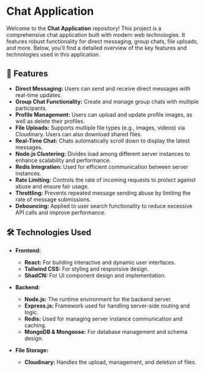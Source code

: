 # Chat Application

Welcome to the **Chat Application** repository! This project is a comprehensive chat application built with modern web technologies. It features robust functionality for direct messaging, group chats, file uploads, and more. Below, you'll find a detailed overview of the key features and technologies used in this application.

## 📜 Features

- **Direct Messaging:** Users can send and receive direct messages with real-time updates.
- **Group Chat Functionality:** Create and manage group chats with multiple participants.
- **Profile Management:** Users can upload and update profile images, as well as delete their profiles.
- **File Uploads:** Supports multiple file types (e.g., images, videos) via Cloudinary. Users can also download shared files.
- **Real-Time Chat:** Chats automatically scroll down to display the latest messages.
- **Node.js Clustering:** Divides load among different server instances to enhance scalability and performance.
- **Redis Integration:** Used for efficient communication between server instances.
- **Rate Limiting:** Controls the rate of incoming requests to protect against abuse and ensure fair usage.
- **Throttling:** Prevents repeated message sending abuse by limiting the rate of message submissions.
- **Debouncing:** Applied to user search functionality to reduce excessive API calls and improve performance.

## 🛠️ Technologies Used

- **Frontend:**
  - **React:** For building interactive and dynamic user interfaces.
  - **Tailwind CSS:** For styling and responsive design.
  - **ShadCN:** For UI component design and implementation.

- **Backend:**
  - **Node.js:** The runtime environment for the backend server.
  - **Express.js:** Framework used for handling server-side routing and logic.
  - **Redis:** Used for managing server instance communication and caching.
  - **MongoDB & Mongoose:** For database management and schema design.

- **File Storage:**
  - **Cloudinary:** Handles the upload, management, and deletion of files.
